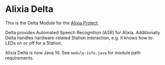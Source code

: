 # Alixia Delta

This is the Delta Module for the [Alixia Project](https://github.com/markhull/Alixia).

Delta provides Automated Speech Recognition (ASR) for Alixia. Additionally Delta handles hardware-related Station interaction, e.g. it knows how to LEDs on or off for a Station.

Alixia Delta is now Java 10. See `module-info.java` for module path requirements.
